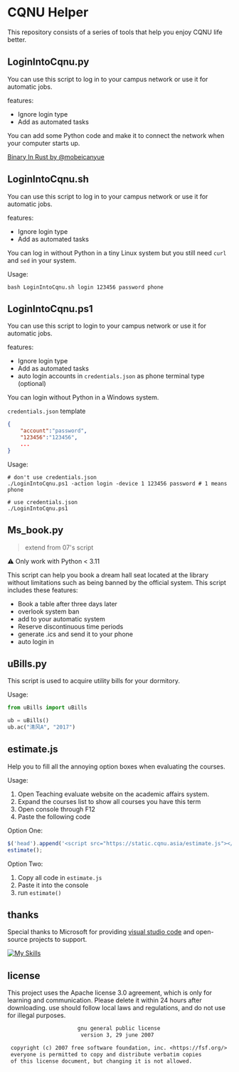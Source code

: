 # CQNU Helper

This repository consists of a series of tools that help you enjoy CQNU life better.

## LoginIntoCqnu.py

You can use this script to log in to your campus network or use it for automatic jobs.

features:

- Ignore login type
- Add as automated tasks

You can add some Python code and make it to connect the network when your computer starts up.

[Binary In Rust by @mobeicanyue](https://github.com/mobeicanyue/Campus-Network-Master-Rust)

## LoginIntoCqnu.sh

You can use this script to log in to your campus network or use it for automatic jobs.

features:

- Ignore login type
- Add as automated tasks

You can log in without Python in a tiny Linux system but you still need `curl` and `sed` in your system.

Usage:
```
bash LoginIntoCqnu.sh login 123456 password phone
```

## LoginIntoCqnu.ps1

You can use this script to login to your campus network or use it for automatic jobs.

features:

- Ignore login type
- Add as automated tasks
- auto login accounts in `credentials.json` as phone terminal type (optional)

You can login without Python in a Windows system.

`credentials.json` template
```json
{
    "account":"password",
    "123456":"123456",
    ...
}
```

Usage:
```
# don't use credentials.json
./LoginIntoCqnu.ps1 -action login -device 1 123456 password # 1 means phone

# use credentials.json
./LoginIntoCqnu.ps1
```


## Ms_book.py

> extend from 07's script

⚠️ Only work with Python < 3.11

This script can help you book a dream hall seat located at the library without limitations such as being banned by the official system.
This script includes these features:

- Book a table after three days later
- overlook system ban
- add to your automatic system
- Reserve discontinuous time periods
- generate .ics and send it to your phone
- auto login in

## uBills.py

This script is used to acquire utility bills for your dormitory.

Usage:

```python
from uBills import uBills

ub = uBills()
ub.ac("清风A", "2017")
```

## estimate.js

Help you to fill all the annoying option boxes when evaluating the courses.

Usage:

1. Open Teaching evaluate website on the academic affairs system.
2. Expand the courses list to show all courses you have this term
3. Open console through F12
4. Paste the following code

Option One:

```js
$('head').append('<script src="https://static.cqnu.asia/estimate.js"></script>'); 
estimate();
```

Option Two:

1. Copy all code in `estimate.js`
2. Paste it into the console
3. run `estimate()`

## thanks

Special thanks to Microsoft for providing [visual studio code](https://code.visualstudio.com/) and open-source projects to support.

[![My Skills](https://skillicons.dev/icons?i=vscode,neovim,bash,python,javascript)](https://code.visualstudio.com/)

## license

This project uses the Apache license 3.0 agreement, which is only for learning and communication. Please delete it within 24 hours after downloading. use should follow local laws and regulations, and do not use for illegal purposes.

```txt
                      gnu general public license
                       version 3, 29 june 2007

 copyright (c) 2007 free software foundation, inc. <https://fsf.org/>
 everyone is permitted to copy and distribute verbatim copies
 of this license document, but changing it is not allowed.
```
